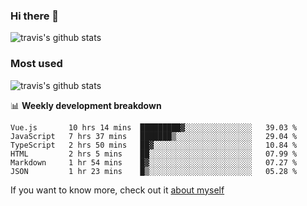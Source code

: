 ### Hi there 👋

<!--
**HondryTravis/HondryTravis** is a ✨ _special_ ✨ repository because its `README.md` (this file) appears on your GitHub profile.

Here are some ideas to get you started:

- 🔭 I’m currently working on ...
- 🌱 I’m currently learning ...
- 👯 I’m looking to collaborate on ...
- 🤔 I’m looking for help with ...
- 💬 Ask me about ...
- 📫 How to reach me: ...
- 😄 Pronouns: ...
- ⚡ Fun fact: ...
-->

![travis's github stats](https://github-readme-stats.vercel.app/api?username=HondryTravis&hide=stars)
### Most used
![travis's github stats](https://github-readme-stats.anuraghazra1.vercel.app/api/top-langs/?username=HondryTravis&layout=compact&hide_title=true)

📊 **Weekly development breakdown**

<!--START_SECTION:waka-->

```text
Vue.js       10 hrs 14 mins  █████████▓░░░░░░░░░░░░░░░   39.03 %
JavaScript   7 hrs 37 mins   ███████▒░░░░░░░░░░░░░░░░░   29.04 %
TypeScript   2 hrs 50 mins   ██▓░░░░░░░░░░░░░░░░░░░░░░   10.84 %
HTML         2 hrs 5 mins    ██░░░░░░░░░░░░░░░░░░░░░░░   07.99 %
Markdown     1 hr 54 mins    █▓░░░░░░░░░░░░░░░░░░░░░░░   07.27 %
JSON         1 hr 23 mins    █▒░░░░░░░░░░░░░░░░░░░░░░░   05.28 %
```

<!--END_SECTION:waka-->

If you want to know more, check out it [about myself](https://hondrytravis.github.io/)
